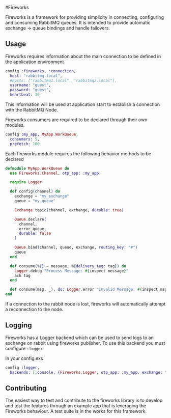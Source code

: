 #Fireworks

Fireworks is a framework for providing simplicity in connecting, configuring and consuming RabbitMQ queues. It is intended to provide automatic exchange -> queue bindings and handle failovers.

## Usage

Fireworks requires information about the main connection to be defined in the application environment
```elixir
config :fireworks, :connection,
  host: "rabbitmq.local",
  #hosts: ["rabbitmq1.local", "rabbitmq2.local"],
  username: "guest",
  password: "guest",
  heartbeat: 30
```

This information will be used at application start to establish a connection with the RabbitMQ Node.

Fireworks consumers are required to be declared through their own modules.
```elixir
config :my_app, MyApp.WorkQueue,
  consumers: 5,
  prefetch: 100
```

Each fireworks module requires the following behavior methods to be declared
```elixir
defmodule MyApp.WorkQueue do
  use Fireworks.Channel, otp_app: :my_app

  require Logger

  def config(channel) do
    exchange = "my_exchange"
    queue = "my_queue"

    Exchange.topic(channel, exchange, durable: true)

    Queue.declare(
      channel,
      error_queue,
      durable: false
    )

    Queue.bind(channel, queue, exchange, routing_key: "#")
    queue
  end

  def consume(%{} = message, %{delivery_tag: tag}) do
    Logger.debug "Process Message: #{inspect message}"
    ack tag
  end

  def consume(msg, _), do: Logger.error "Invalid Message: #{inspect msg}"
end
```

If a connection to the rabbit node is lost, fireworks will automatically attempt a reconnection to the node.

## Logging
Fireworks has a Logger backend which can be used to send logs to an exchange on rabbit using fireworks publisher. To use this backend you must configure `:logger`

In your config.exs
```elixir
config :logger,
  backends: [:console, {Fireworks.Logger, otp_app: :my_app, exchange: "logger"}]
```


## Contributing

The easiest way to test and contribute to the fireworks library is to develop and test the features through an example app that is leveraging the Fireworks behaviour. A test suite is in the works for this framework.
